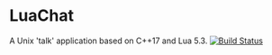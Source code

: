 # LuaChat

A Unix 'talk' application based on C++17 and Lua 5.3. [![Build Status](https://travis-ci.org/gabime/spdlog.svg?branch=master)](https://travis-ci.org/jamespascoe/LuaChat)
